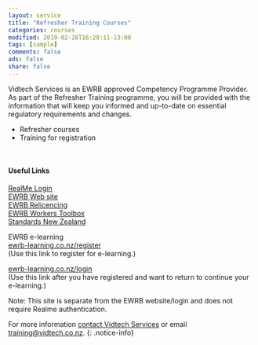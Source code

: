 ```yaml
---
layout: service
title: "Refresher Training Courses"
categories: courses
modified: 2019-02-28T16:28:11-13:00
tags: [sample]
comments: false
ads: false
share: false
---
```

Vidtech Services is an EWRB approved Competency Programme Provider.  As part of the Refresher Training programme, you will be provided with the information that will keep you informed and up-to-date on essential regulatory requirements and changes.  
  
 - Refresher courses  
 - Training for registration  <br>


<br>

 
#### Useful Links

[RealMe Login](https://ewrb.ewr.govt.nz/OnlineAccount/Login.aspx)  
[EWRB Web site](https://ewrb.govt.nz)    
[EWRB Relicencing](https://www.ewrb.govt.nz/registration-and-licensing/relicensing/)  
[EWRB Workers Toolbox](https://www.ewrb.govt.nz/working-safely-and-in-compliance/electrical-workers-toolbox/)  
[Standards New Zealand](https://www.ewrb.govt.nz/working-safely-and-in-compliance/new-zealand-standards/)  
 
EWRB e-learning  
[ewrb-learning.co.nz/register](https://ewrb-learning.co.nz/register/)   
(Use this link to register for e-learning.)  

[ewrb-learning.co.nz/login](https://ewrb-learning.co.nz/login/)  
(Use this link after you have registered and want to return to continue your e-learning.)  

Note:  This site is separate from the EWRB website/login and does not require Realme authentication.  
  
 
 
  
For more information [contact Vidtech Services](/contact) or email [training@vidtech.co.nz](mailto:training@vidtech.co.nz).
{: .notice-info}